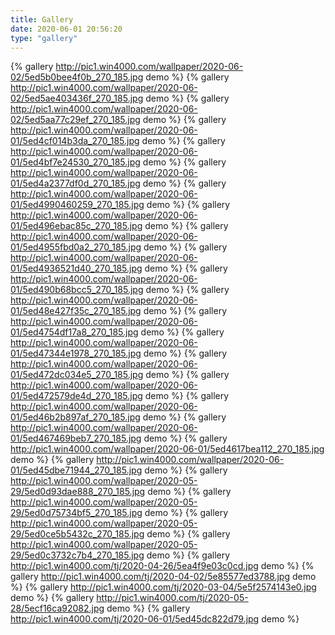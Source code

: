 ```yaml
---
title: Gallery
date: 2020-06-01 20:56:20
type: "gallery"
---
```


{% gallery http://pic1.win4000.com/wallpaper/2020-06-02/5ed5b0bee4f0b_270_185.jpg demo %}
{% gallery http://pic1.win4000.com/wallpaper/2020-06-02/5ed5ae403436f_270_185.jpg demo %}
{% gallery http://pic1.win4000.com/wallpaper/2020-06-02/5ed5aa77c29ef_270_185.jpg demo %}
{% gallery http://pic1.win4000.com/wallpaper/2020-06-01/5ed4cf014b3da_270_185.jpg demo %}
{% gallery http://pic1.win4000.com/wallpaper/2020-06-01/5ed4bf7e24530_270_185.jpg demo %}
{% gallery http://pic1.win4000.com/wallpaper/2020-06-01/5ed4a2377df0d_270_185.jpg demo %}
{% gallery http://pic1.win4000.com/wallpaper/2020-06-01/5ed4990460259_270_185.jpg demo %}
{% gallery http://pic1.win4000.com/wallpaper/2020-06-01/5ed496ebac85c_270_185.jpg demo %}
{% gallery http://pic1.win4000.com/wallpaper/2020-06-01/5ed4955fbd0a2_270_185.jpg demo %}
{% gallery http://pic1.win4000.com/wallpaper/2020-06-01/5ed4936521d40_270_185.jpg demo %}
{% gallery http://pic1.win4000.com/wallpaper/2020-06-01/5ed490b68bcc5_270_185.jpg demo %}
{% gallery http://pic1.win4000.com/wallpaper/2020-06-01/5ed48e427f35c_270_185.jpg demo %}
{% gallery http://pic1.win4000.com/wallpaper/2020-06-01/5ed4754df17a8_270_185.jpg demo %}
{% gallery http://pic1.win4000.com/wallpaper/2020-06-01/5ed47344e1978_270_185.jpg demo %}
{% gallery http://pic1.win4000.com/wallpaper/2020-06-01/5ed472dc034e5_270_185.jpg demo %}
{% gallery http://pic1.win4000.com/wallpaper/2020-06-01/5ed472579de4d_270_185.jpg demo %}
{% gallery http://pic1.win4000.com/wallpaper/2020-06-01/5ed46b2b897af_270_185.jpg demo %}
{% gallery http://pic1.win4000.com/wallpaper/2020-06-01/5ed467469beb7_270_185.jpg demo %}
{% gallery http://pic1.win4000.com/wallpaper/2020-06-01/5ed4617bea112_270_185.jpg demo %}
{% gallery http://pic1.win4000.com/wallpaper/2020-06-01/5ed45dbe71944_270_185.jpg demo %}
{% gallery http://pic1.win4000.com/wallpaper/2020-05-29/5ed0d93dae888_270_185.jpg demo %}
{% gallery http://pic1.win4000.com/wallpaper/2020-05-29/5ed0d75734bf5_270_185.jpg demo %}
{% gallery http://pic1.win4000.com/wallpaper/2020-05-29/5ed0ce5b5432c_270_185.jpg demo %}
{% gallery http://pic1.win4000.com/wallpaper/2020-05-29/5ed0c3732c7b4_270_185.jpg demo %}
{% gallery http://pic1.win4000.com/tj/2020-04-26/5ea4f9e03c0cd.jpg demo %}
{% gallery http://pic1.win4000.com/tj/2020-04-02/5e85577ed3788.jpg demo %}
{% gallery http://pic1.win4000.com/tj/2020-03-04/5e5f2574143e0.jpg demo %}
{% gallery http://pic1.win4000.com/tj/2020-05-28/5ecf16ca92082.jpg demo %}
{% gallery http://pic1.win4000.com/tj/2020-06-01/5ed45dc822d79.jpg demo %}



